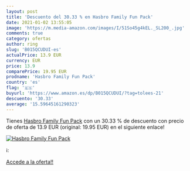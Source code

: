 ```yaml
---
layout: post
title: 'Descuento del 30.33 % en Hasbro Family Fun Pack'
date: 2021-01-02 13:55:05
image: 'https://m.media-amazon.com/images/I/51So45g4kEL._SL200_.jpg'
comments: true
category: ofertas
author: ring
slug: 'B015QCUDUI-es'
actualPrice: 13.9 EUR
currency: EUR
price: 13.9
comparePrice: 19.95 EUR
prodname: 'Hasbro Family Fun Pack'
country: 'es'
flag: '🇪🇸'
buyurl: 'https://www.amazon.es/dp/B015QCUDUI/?tag=tolees-21'
descuento: '30.33'
average: '15.59645161290323'
---
```


Tienes [Hasbro Family Fun Pack](https://www.amazon.es/dp/B015QCUDUI/?tag=tolees-21) con un 30.33 % de descuento con precio de oferta de 13.9 EUR (original: 19.95 EUR) en el siguiente enlace!

[![Hasbro Family Fun Pack](https://m.media-amazon.com/images/I/51So45g4kEL._SL200_.jpg)](https://www.amazon.es/dp/B015QCUDUI/?tag=tolees-21)

ℹ️:


[Accede a la oferta!!](https://www.amazon.es/dp/B015QCUDUI/?tag=tolees-21)

